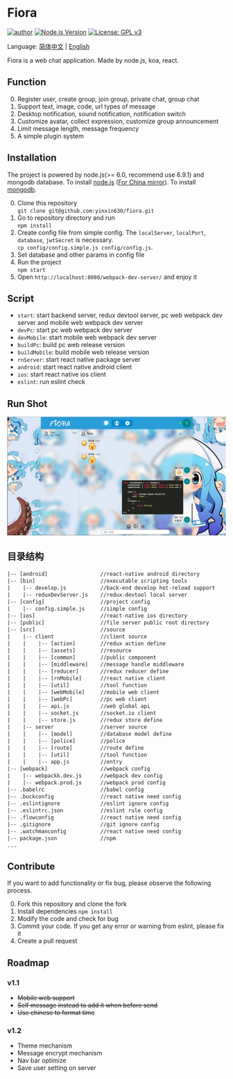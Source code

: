 # Fiora

[![author](https://img.shields.io/badge/author-%E7%A2%8E%E7%A2%8E%E9%85%B1-blue.svg)](http://suisuijiang.com/)
[![Node.js Version](https://img.shields.io/badge/node.js-7.0.0-blue.svg)](http://nodejs.org/download/)
[![License: GPL v3](https://img.shields.io/badge/License-GPL%20v3-blue.svg)](http://www.gnu.org/licenses/gpl-3.0)

Language: [简体中文](readme-zh.md) | [English](readme.md)

Fiora is a web chat application. Made by node.js, koa, react.

## Function

0. Register user, create group, join group, private chat, group chat
0. Support text, image, code, url types of message
0. Desktop notification, sound notification, notification switch
0. Customize avatar, collect expression, customize group announcement
0. Limit message length, message frequency
0. A simple plugin system

## Installation

The project is powered by node.js(>= 6.0, recommend use 6.9.1) and mongodb database. To install [node.js](https://nodejs.org/en/download/) ([For China mirror](https://npm.taobao.org/mirrors/node)). To install [mongodb](https://docs.mongodb.com/manual/installation/).

0. Clone this repository  
`git clone git@github.com:yinxin630/fiora.git`
0. Go to repository directory and run  
`npm install`
0. Create config file from simple config. The `localServer`, `localPort`, `database`, `jwtSecret` is necessary.  
`cp config/config.simple.js config/config.js`.
0. Set database and other params in config file  
0. Run the project  
`npm start`
0. Open `http://localhost:8080/webpack-dev-server/` and enjoy it

## Script

* `start`: start backend server, redux devtool server, pc web webpack dev server and mobile web webpack dev server
* `devPc`: start pc web webpack dev server
* `devMobile`: start mobile web webpack dev server
* `buildPc`: build pc web release version
* `buildMobile`: build mobile web release version
* `rnServer`: start react native package server
* `android`: start react native android client
* `ios`: start react native ios client
* `eslint`: run eslint check

## Run Shot

![](screenshot_01.png)

## 目录结构

    |-- [android]                 //react-native android directory
    |-- [bin]                     //executable scripting tools
    |    |-- develop.js           //back-end develop hot-reload support
    |    |-- reduxDevServer.js    //redux-devtool local server
    |-- [config]                  //project config
    |    |-- config.simple.js     //simple config
    |-- [ios]                     //react-native ios directory
    |-- [public]                  //file server public root directory
    |-- [src]                     //source
    |    |-- client               //client source
    |    |    |-- [action]        //redux action define
    |    |    |-- [assets]        //resource
    |    |    |-- [common]        //public component
    |    |    |-- [middleware]    //message handle middleware
    |    |    |-- [reducer]       //redux reducer define
    |    |    |-- [rnMobile]      //react native client
    |    |    |-- [util]          //tool function
    |    |    |-- [webMobile]     //mobile web client
    |    |    |-- [webPc]         //pc web client
    |    |    |-- api.js          //web global api
    |    |    |-- socket.js       //socket.io client
    |    |    |-- store.js        //redux store define
    |    |-- server               //server source
    |    |    |-- [model]         //database model define
    |    |    |-- [police]        //police
    |    |    |-- [route]         //route define
    |    |    |-- [util]          //tool function
    |    |    |-- app.js          //entry
    |-- [webpack]                 //webpack config
    |    |-- webpackk.dev.js      //webpack dev config
    |    |-- webpack.prod.js      //webpack prod config
    |-- .babelrc                  //babel config
    |-- .buckconfig               //react native need config
    |-- .eslintignore             //eslint ignore config
    |-- .eslintrc.json            //eslint rule config
    |-- .flowconfig               //react native need config
    |-- .gitignore                //git ignore config
    |-- .watchmanconfig           //react native need config
    |-- package.json              //npm
    ...

## Contribute

If you want to add functionality or fix bug, please observe the following process.

0. Fork this repository and clone the fork
0. Install dependencies `npm install`
0. Modify the code and check for bug
0. Commit your code. If you get any error or warning from eslint, please fix it
0. Create a pull request 

## Roadmap

### v1.1

* ~~Mobile web support~~
* ~~Self message instead to add it when before send~~
* ~~Use chinese to format time~~

### v1.2

* Theme mechanism
* Message encrypt mechanism
* Nav bar optimize
* Save user setting on server
